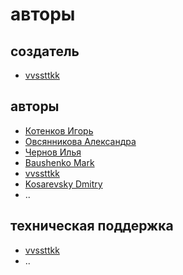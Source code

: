 # авторы

## создатель

- [vvssttkk](https://github.com/vvssttkk)

## авторы

- [Котенков Игорь](https://github.com/stalkermustang)
- [Овсянникова Александра](https://github.com/alexmorphine)
- [Чернов Илья](https://github.com/ch3rn0v/)
- [Baushenko Mark](https://github.com/e0xextazy)
- [vvssttkk](https://github.com/vvssttkk)
- [Kosarevsky Dmitry](https://github.com/dKosarevsky)
- ..

## техническая поддержка

- [vvssttkk](https://github.com/vvssttkk)
- ..
